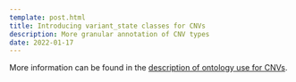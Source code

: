 ```yaml
---
template: post.html
title: Introducing variant_state classes for CNVs
description: More granular annotation of CNV types
date: 2022-01-17
---
```


More information can be found in the [description of ontology use for CNVs](common/classifications-and-ontologies.md#genomic-variations-cnv-ontology).
